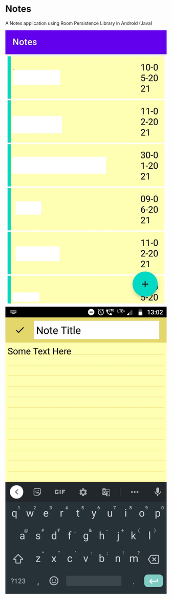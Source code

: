 # Notes

A Notes application using Room Persistence Library in Android (Java)

![ss1](https://github.com/priyaankparekh/Notes/blob/master/Screenshot1.jpg)
![ss2](https://github.com/priyaankparekh/Notes/blob/master/Screenshot2.jpeg)
